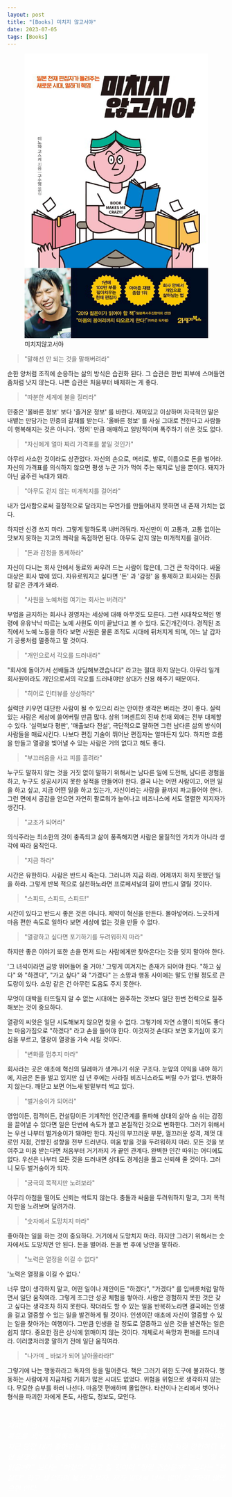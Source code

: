 ```yaml
---
layout: post
title: "[Books] 미치지 않고서야"
date: 2023-07-05
tags: [Books]
---
```


<figure>
<img src="/assets/img/미치지않고서야.jpg" alt="미치지않고서야">
<figcaption>미치지않고서야</figcaption>
</figure>




> "말해선 안 되는 것을 말해버려라"

순한 양처럼 조직에 순응하는 삶의 방식은 습관화 된다. 그 습관은 한번 피부에 스며들면 좀처럼 낫지 않는다. 나쁜 습관은 처음부터 배제하는 게 좋다.

> "따분한 세계에 불을 질러라"

민중은 '올바른 정보' 보다 '즐거운 정보' 를 바란다. 재미있고 이상하며 자극적인 말은 내뱉는 만담가는 민중의 갈채를 받는다. '올바른 정보' 를 사실 그대로 전한다고 사람들이 행복해지는 것은 아니다. '정의' 만큼 애매하고 일방적이며 폭주하기 쉬운 것도 없다.

> "자신에게 얼마 짜리 가격표를 붙일 것인가"

아무리 사소한 것이라도 상관없다. 자신의 손으로, 머리로, 발로, 이름으로 돈을 벌어라. 자신의 가격표를 의식하지 않으면 평생 누군 가가 먹여 주는 돼지로 남을 뿐이다. 돼지가 아닌 굶주린 늑대가 돼라.

> "아무도 걷지 않는 미개척지를 걸어라"

내가 입사함으로써 결정적으로 달라지는 무언가를 만들어내지 못하면 내 존재 가치는 없다.

하지만 신경 쓰지 마라. 그렇게 말하도록 내버려둬라. 자신만이 이 고통과, 고통 없이는 맛보지 못하는 지고의 쾌락을 독점하면 된다. 아무도 걷지 않는 미개척지를 걸어라.

> "돈과 감정을 통제하라"

자신이 다니는 회사 안에서 동료와 싸우려 드는 사람이 많은데, 그건 큰 착각이다. 싸울 대상은 회사 밖에 있다. 자유로워지고 싶다면 '돈' 과 '감정' 을 통제하고 회사와는 진흙탕 같은 관계가 돼라.

> "사원을 노예처럼 여기는 회사는 버려라"

부업을 금지하는 회사나 경영자는 세상에 대해 아무것도 모른다. 그런 시대착오적인 명령에 유유낙낙 따르는 노예 사원도 이미 끝났다고 볼 수 있다. 도긴개긴이다. 경직된 조직에서 노예 노동을 하다 보면 사원은 물론 조직도 시대에 뒤처지게 되며, 어느 날 갑자기 공룡처럼 멸종하고 말 것이다.

> "개인으로서 각오를 드러내라"

"회사에 돌아가서 선배들과 상담해보겠습니다" 라고는 절대 하지 않는다. 아무리 일개 회사원이라도 개인으로서의 각오를 드러내야만 상대가 신용 해주기 때문이다.

> "히어로 인터뷰를 상상하라"

실력만 키우면 대단한 사람이 될 수 있으리 라는 안이한 생각은 버리는 것이 좋다. 실력 있는 사람은 세상에 쓸어버릴 만큼 많다. 상위 1퍼센트의 진짜 천재 외에는 전부 대체할 수 있다. '실력보다 평판', '매출보다 전설', 극단적으로 말하면 그런 남다른 삶의 방식이 사람들을 매료시킨다. 나보다 편집 기술이 뛰어난 편집자는 얼마든지 있다. 하지만 흐름을 만들고 열광을 빚어낼 수 있는 사람은 거의 없다고 해도 좋다.

> "부끄러움을 사고 피를 흘려라"

누구도 말하지 않는 것을 거짓 없이 말하기 위해서는 남다른 일에 도전해, 남다른 경험을 하고, 누구도 성공시키지 못한 실적을 만들어야 한다. 결국 나는 어떤 사람이고, 어떤 일을 하고 싶고, 지금 어떤 일을 하고 있는가, 자신이라는 사람을 끝까지 파고들어야 한다. 그런 면에서 공감을 얻으면 자연히 팔로워가 늘어나고 비즈니스에 서도 열렬한 지지자가 생긴다.

> "교조가 되어라"

의식주라는 최소한의 것이 충족되고 삶이 풍족해지면 사람은 물질적인 가치가 아니라 생각에 따라 움직인다.

> "지금 하라"

시간은 유한하다. 사람은 반드시 죽는다. 그러니까 지금 하라. 어제까지 하지 못했던 일을 하라. 그렇게 반복 적으로 실천하노라면 프로페셔널의 길이 반드시 열릴 것이다.

> "스피드, 스피드, 스피드!"

시간이 있다고 반드시 좋은 것은 아니다. 제약이 혁신을 만든다. 몰아넣어라. 느긋하게 마음 편한 속도로 일하다 보면 세상에 없는 것을 만들 수 없다.

> "열광하고 싶다면 포기하기를 두려워하지 마라"

하지만 좋은 이야기 또한 손을 먼저 드는 사람에게만 찾아온다는 것을 잊지 말아야 한다.

'그 녀석이라면 금방 뛰어들어 줄 거야.' 그렇게 여겨지는 존재가 되어야 한다. "하고 싶다" 와 "하겠다", "가고 싶다" 와 "가겠다" 는 소망과 행동 사이에는 말도 안될 정도로 큰 도랑이 있다. 소망 같은 건 아무런 도움도 주지 못한다.

무엇이 대박을 터뜨릴지 알 수 없는 시대에는 완주하는 것보다 일단 한번 전력으로 질주해보는 것이 중요하다.

열광의 씨앗은 일단 시도해보지 않으면 찾을 수 없다. 그렇기에 자연 소멸이 되어도 좋다는 마음가짐으로 "하겠다" 라고 손을 들어야 한다. 이것저것 손대다 보면 호기심이 호기심을 부르고, 열광이 열광을 가속 시킬 것이다.

> "변화를 멈추지 마라"

회사라는 곳은 애초에 혁신의 딜레마가 생겨나기 쉬운 구조다. 눈앞의 이익을 내야 하기에, 지금은 돈을 벌고 있지만 십 년 후에는 사라질 비즈니스라도 버릴 수가 없다. 변화하지 않는다. 깨닫고 보면 어느새 발밑부터 썩고 있다.

> "벌거숭이가 되어라"

영업이든, 접객이든, 컨설팅이든 기계적인 인간관계를 돌파해 상대의 살아 숨 쉬는 감정을 끌어낼 수 있다면 일은 단번에 속도가 붙고 본질적인 것으로 변화한다. 그러기 위해서는 우선 나부터 벌거숭이가 돼야만 한다. 자신의 부끄러운 부분, 껄끄러운 성격, 제멋 대로인 지점, 건방진 성향을 전부 드러낸다. 미움 받을 것을 두려워하지 마라. 모든 것을 보여주고 미움 받는다면 처음부터 거기까지 가 끝인 관계다. 완벽한 인간 따위는 어디에도 없다. 우선은 나부터 모든 것을 드러내면 상대도 경계심을 풀고 신뢰해 줄 것이다. 그러니 모두 벌거숭이가 되자.

> "궁극의 목적지만 노려보라"

아무리 아첨을 떨어도 신뢰는 싹트지 않는다. 충돌과 싸움을 두려워하지 말고, 그저 목적지 만을 노려보며 달려가라.

> "숫자에서 도망치지 마라"

좋아하는 일을 하는 것이 중요하다. 거기에서 도망치지 마라. 하지만 그러기 위해서는 숫자에서도 도망치면 안 된다. 돈을 벌어라. 돈을 번 후에 낭만을 말하라.

> "노력은 열정을 이길 수 없다"

'노력은 열정을 이길 수 없다.'

너무 많이 생각하지 말고, 어떤 일이나 제안이든 "하겠다", "가겠다" 를 입버릇처럼 말하면서 일단 움직여라. 그렇게 조그만 성공 체험을 쌓아라. 사람은 경험하지 못한 것은 갖고 싶다는 생각조차 하지 못한다. 작더라도 할 수 있는 일을 반복하노라면 결국에는 인생을 걸고 열중할 수 있는 일을 발견하게 될 것이다. 인생이란 애초에 자신이 열중할 수 있는 일을 찾아가는 여행이다. 그만큼 인생을 걸 정도로 열중하고 싶은 것을 발견하는 일은 쉽지 않다. 중요한 점은 상식에 얽매이지 않는 것이다. 개체로서 욕망과 편애를 드러내라. 이러쿵저러쿵 말하기 전에 일단 움직여라.

> "나가며 _ 바보가 되어 날아올라라!"

그렇기에 나는 행동하라고 독자의 등을 밀어준다. 책은 그러기 위한 도구에 불과하다. 행동하는 사람에게 지금처럼 기회가 많은 시대도 없었다. 위험을 위험으로 생각하지 않는다. 무모한 승부를 하러 나선다. 마음껏 편애하며 몰입한다. 타산이나 논리에서 벗어나 형식을 파괴한 자에게 돈도, 사람도, 정보도, 모인다.

<br>

<p style='text-align: justify;'>
    <span style="color:white; font-size:120%">
		<i>
        저자의 생각이 요근래 내가 추구하고자 하는 삶과 비슷한 것 같다. 작은 목표를 세우고 행동해서 조금이나마 결과물을 얻어내고 싶기 때문이다. 지금 당장 내가 좋아하는 일들을 찾은 건 아니지만 이것 저것 경험하다 보면 분명히 내가 좋아하고 열정적인 것들을 찾게 될 거라고 믿는다. "할 수 있을까?" 보다는 "하겠다" 라고 할 것이며 "정말 괜찮을까?" 보다는 "괜찮다" 라고 생각하며 움직여 보자. 저자 말대로 너무 많이 생각하지 않았으면 한다.
        </i>
    </span>
</p>

